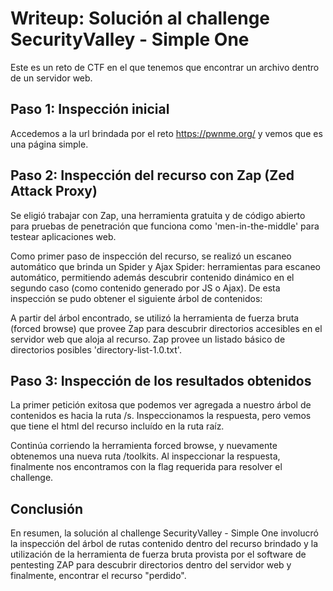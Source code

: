 # Writeup: Solución al challenge SecurityValley - Simple One

Este es un reto de CTF en el que tenemos que encontrar un archivo dentro de un servidor web.

## Paso 1: Inspección inicial
Accedemos a la url brindada por el reto https://pwnme.org/ y vemos que es una página simple.

## Paso 2: Inspección del recurso con Zap (Zed Attack Proxy)
Se eligió trabajar con Zap, una herramienta gratuita y de código abierto para pruebas de penetración que funciona como 'men-in-the-middle' para testear aplicaciones web.

Como primer paso de inspección del recurso, se realizó un escaneo automático que brinda un Spider y Ajax Spider: herramientas para escaneo automático, permitiendo además descubrir contenido dinámico en el segundo caso (como contenido generado por JS o Ajax). De esta inspección se pudo obtener el siguiente árbol de contenidos:

A partir del árbol encontrado, se utilizó la herramienta de fuerza bruta (forced browse) que provee Zap para descubrir directorios accesibles en el servidor web que aloja al recurso. Zap provee un listado básico de directorios posibles 'directory-list-1.0.txt'.

## Paso 3: Inspección de los resultados obtenidos

La primer petición exitosa que podemos ver agregada a nuestro árbol de contenidos es hacia la ruta /s. Inspeccionamos la respuesta, pero vemos que tiene el html del recurso incluído en la ruta raíz.

Continúa corriendo la herramienta forced browse, y nuevamente obtenemos una nueva ruta /toolkits. Al inspeccionar la respuesta, finalmente nos encontramos con la flag requerida para resolver el challenge.

## Conclusión
En resumen, la solución al challenge SecurityValley - Simple One involucró la inspección del árbol de rutas contenido dentro del recurso brindado y la utilización de la herramienta de fuerza bruta provista por el software de pentesting ZAP para descubrir directorios dentro del servidor web y finalmente, encontrar el recurso "perdido".
